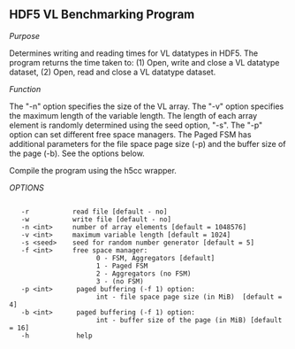 ## HDF5 VL Benchmarking Program

*Purpose*
 
 Determines writing and reading times for VL datatypes in HDF5. The program returns the time taken to:
        (1) Open, write and close a VL datatype dataset,
        (2) Open, read and close a VL datatype dataset.

*Function*
 
 The "-n" option specifies the size of the VL array. The "-v" option specifies the 
 maximum length of the variable length. The length of each array element is 
 randomly determined using the seed option, "-s". The "-p" option can set different 
 free space managers. The Paged FSM has additional parameters for the file space page 
 size (-p) and the buffer size of the page (-b). See the options below.

 Compile the program using the h5cc wrapper.

*OPTIONS*

```

   -r           read file [default - no]
   -w           write file [default - no]
   -n <int>     number of array elements [default = 1048576]
   -v <int>     maximum variable length [default = 1024]
   -s <seed>    seed for random number generator [default = 5]
   -f <int>     free space manager:
                      0 - FSM, Aggregators [default]
                      1 - Paged FSM
                      2 - Aggregators (no FSM)
                      3 - (no FSM)
   -p <int>      paged buffering (-f 1) option:
                      int - file space page size (in MiB)  [default = 4]
   -b <int>      paged buffering (-f 1) option:
                      int - buffer size of the page (in MiB) [default = 16]
   -h            help

``` 
